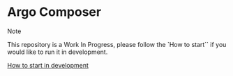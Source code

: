# Argo Composer

> [!NOTE]  
> This repository is a Work In Progress, please follow the `How to start`` if you would like to run it in development.

[How to start in development](https://github.com/codemaskinc/argo-composer/blob/main/development.md)
